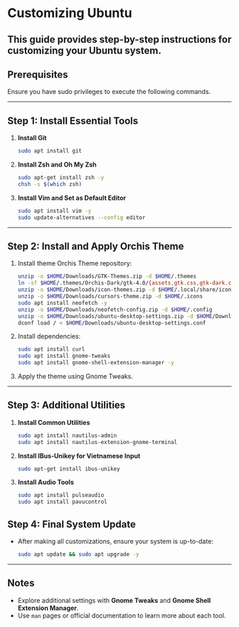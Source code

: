 # Customizing Ubuntu

This guide provides step-by-step instructions for customizing your Ubuntu system.
---

## Prerequisites
Ensure you have sudo privileges to execute the following commands.

---

## Step 1: Install Essential Tools
1. **Install Git**  
   ```bash
   sudo apt install git
   ```

2. **Install Zsh and Oh My Zsh**  
   ```bash
   sudo apt-get install zsh -y
   chsh -s $(which zsh)
   ```

3. **Install Vim and Set as Default Editor**  
   ```bash
   sudo apt install vim -y
   sudo update-alternatives --config editor
   ```

---

## Step 2: Install and Apply Orchis Theme
1. Install theme Orchis Theme repository:
   ```bash
   unzip -o $HOME/Downloads/GTK-Themes.zip -d $HOME/.themes
   ln -sf $HOME/.themes/Orchis-Dark/gtk-4.0/{assets,gtk.css,gtk-dark.css} $HOME/.config/gtk-4.0
   unzip -o $HOME/Downloads/icon-themes.zip -d $HOME/.local/share/icons
   unzip -o $HOME/Downloads/cursors-theme.zip -d $HOME/.icons
   sudo apt install neofetch -y
   unzip -o $HOME/Downloads/neofetch-config.zip -d $HOME/.config
   unzip -o $HOME/Downloads/ubuntu-desktop-settings.zip -d $HOME/Downloads
   dconf load / < $HOME/Downloads/ubuntu-desktop-settings.conf
   ```

3. Install dependencies:  
   ```bash
   sudo apt install curl
   sudo apt install gnome-tweaks
   sudo apt install gnome-shell-extension-manager -y
   ```

4. Apply the theme using Gnome Tweaks.

---

## Step 3: Additional Utilities
1. **Install Common Utilities**  
   ```bash
   sudo apt install nautilus-admin
   sudo apt install nautilus-extension-gnome-terminal
   ```

3. **Install IBus-Unikey for Vietnamese Input**  
   ```bash
   sudo apt-get install ibus-unikey
   ```

4. **Install Audio Tools**  
   ```bash
   sudo apt install pulseaudio
   sudo apt install pavucontrol
   ```

## Step 4: Final System Update
- After making all customizations, ensure your system is up-to-date:
  ```bash
  sudo apt update && sudo apt upgrade -y
  ```

---

## Notes
- Explore additional settings with **Gnome Tweaks** and **Gnome Shell Extension Manager**.
- Use `man` pages or official documentation to learn more about each tool.
